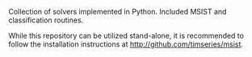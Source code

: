 Collection of solvers implemented in Python. Included MSIST and classification routines. 

While this repository can be utilized stand-alone, it is recommended to follow the installation instructions at http://github.com/timseries/msist.
